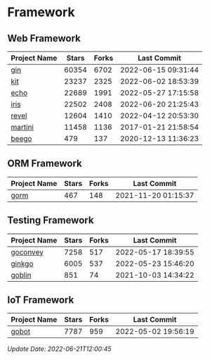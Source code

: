 # Framework

## Web Framework
| Project Name | Stars | Forks | Last Commit |
| ------------ | ----- | ----- | ----------- |
| [gin](https://github.com/gin-gonic/gin) | 60354 | 6702 | 2022-06-15 09:31:44 |
| [kit](https://github.com/go-kit/kit) | 23237 | 2325 | 2022-06-02 18:53:39 |
| [echo](https://github.com/labstack/echo) | 22689 | 1991 | 2022-05-27 17:15:58 |
| [iris](https://github.com/kataras/iris) | 22502 | 2408 | 2022-06-20 21:25:43 |
| [revel](https://github.com/revel/revel) | 12604 | 1410 | 2022-04-12 20:53:30 |
| [martini](https://github.com/go-martini/martini) | 11458 | 1136 | 2017-01-21 21:58:54 |
| [beego](https://github.com/astaxie/beego) | 479 | 137 | 2020-12-13 11:36:23 |

## ORM Framework
| Project Name | Stars | Forks | Last Commit |
| ------------ | ----- | ----- | ----------- |
| [gorm](https://github.com/jinzhu/gorm) | 467 | 148 | 2021-11-20 01:15:37 |

## Testing Framework
| Project Name | Stars | Forks | Last Commit |
| ------------ | ----- | ----- | ----------- |
| [goconvey](https://github.com/smartystreets/goconvey) | 7258 | 517 | 2022-05-17 18:39:55 |
| [ginkgo](https://github.com/onsi/ginkgo) | 6005 | 537 | 2022-05-23 15:46:20 |
| [goblin](https://github.com/franela/goblin) | 851 | 74 | 2021-10-03 14:34:22 |

## IoT Framework
| Project Name | Stars | Forks | Last Commit |
| ------------ | ----- | ----- | ----------- |
| [gobot](https://github.com/hybridgroup/gobot) | 7787 | 959 | 2022-05-02 19:56:19 |

*Update Date: 2022-06-21T12:00:45*